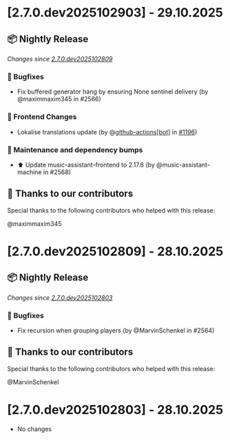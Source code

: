 # [2.7.0.dev2025102903] - 29.10.2025

## 📦 Nightly Release

_Changes since [2.7.0.dev2025102809](https://github.com/music-assistant/server/releases/tag/2.7.0.dev2025102809)_

### 🐛 Bugfixes

- Fix buffered generator hang by ensuring None sentinel delivery (by @maximmaxim345 in #2566)

### 🎨 Frontend Changes

- Lokalise translations update (by @[github-actions[bot]](https://github.com/apps/github-actions) in [#1196](https://github.com/music-assistant/frontend/pull/1196))

### 🧰 Maintenance and dependency bumps

- ⬆️ Update music-assistant-frontend to 2.17.6 (by @music-assistant-machine in #2568)

## :bow: Thanks to our contributors

Special thanks to the following contributors who helped with this release:

@maximmaxim345


# [2.7.0.dev2025102809] - 28.10.2025

## 📦 Nightly Release

_Changes since [2.7.0.dev2025102803](https://github.com/music-assistant/server/releases/tag/2.7.0.dev2025102803)_

### 🐛 Bugfixes

- Fix recursion when grouping players (by @MarvinSchenkel in #2564)

## :bow: Thanks to our contributors

Special thanks to the following contributors who helped with this release:

@MarvinSchenkel


# [2.7.0.dev2025102803] - 28.10.2025

* No changes


